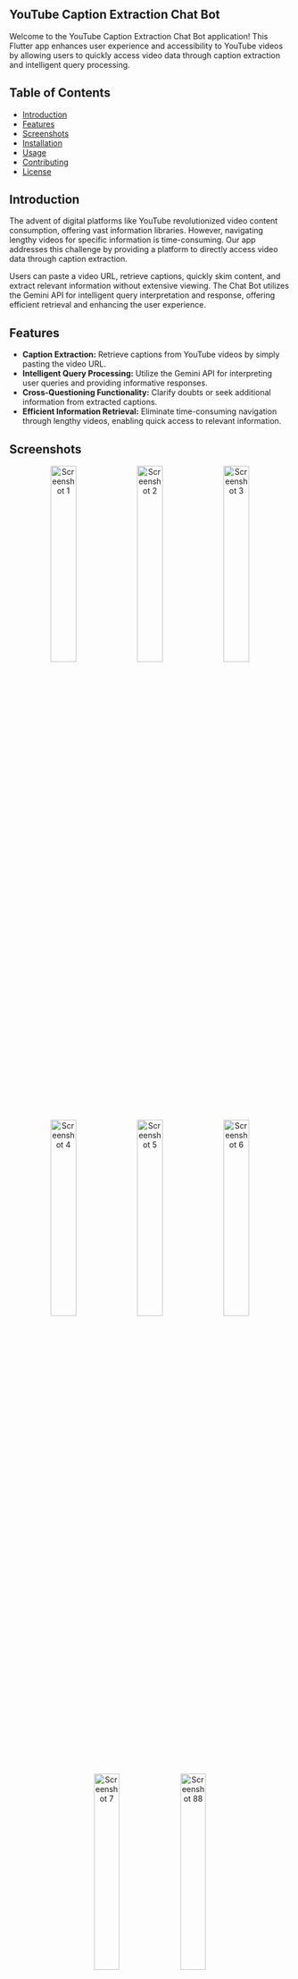 ## YouTube Caption Extraction Chat Bot

Welcome to the YouTube Caption Extraction Chat Bot application! This Flutter app enhances user experience and accessibility to YouTube videos by allowing users to quickly access video data through caption extraction and intelligent query processing.

## Table of Contents

- [Introduction](#introduction)
- [Features](#features)
- [Screenshots](#screenshots)
- [Installation](#installation)
- [Usage](#usage)
- [Contributing](#contributing)
- [License](#license)

## Introduction

The advent of digital platforms like YouTube revolutionized video content consumption, offering vast information libraries. However, navigating lengthy videos for specific information is time-consuming. Our app addresses this challenge by providing a platform to directly access video data through caption extraction.

Users can paste a video URL, retrieve captions, quickly skim content, and extract relevant information without extensive viewing. The Chat Bot utilizes the Gemini API for intelligent query interpretation and response, offering efficient retrieval and enhancing the user experience.

## Features

- **Caption Extraction:** Retrieve captions from YouTube videos by simply pasting the video URL.
- **Intelligent Query Processing:** Utilize the Gemini API for interpreting user queries and providing informative responses.
- **Cross-Questioning Functionality:** Clarify doubts or seek additional information from extracted captions.
- **Efficient Information Retrieval:** Eliminate time-consuming navigation through lengthy videos, enabling quick access to relevant information.

## Screenshots

<div align="center">
  <img src="https://github.com/harsh6045/ytchat-bot/assets/137603920/7e135521-def0-482c-b679-bcabccc2f6e9" alt="Screenshot 1" width="30%">
  <img src="https://github.com/harsh6045/ytchat-bot/assets/137603920/ea63c29c-47e8-4cd7-86df-27ef3281137c" alt="Screenshot 2" width="30%">
  <img src="https://github.com/harsh6045/ytchat-bot/assets/137603920/bdcf7cd8-0253-4289-a225-8e283a0665e9" alt="Screenshot 3" width="30%">
</div>
<div align="center">
  <img src="https://github.com/harsh6045/ytchat-bot/assets/137603920/a7e9b6bf-5357-4776-90b7-1afb2ad1fc39" alt="Screenshot 4" width="30%">
  <img src="https://github.com/harsh6045/ytchat-bot/assets/137603920/03399aeb-d9ea-4f2b-bfdd-90a66bfc0198" alt="Screenshot 5" width="30%">
  <img src="https://github.com/harsh6045/ytchat-bot/assets/137603920/02e9c0f8-b5bc-4f66-9e0f-217213f3a8e4" alt="Screenshot 6" width="30%">
</div>
<div align="center">
  <img src="https://github.com/harsh6045/ytchat-bot/assets/137603920/05d5e794-48a0-47a0-ad46-b8e855273463" alt="Screenshot 7" width="30%">
  <img src="https://github.com/harsh6045/ytchat-bot/assets/137603920/f3321004-bcb5-4aed-a8ac-70088622d0e0" alt="Screenshot 88" width="30%">
</div>




## Installation

To get started with the YouTube Caption Extraction Chat Bot, follow these steps:

1. **Clone the repository:**

    ```bash
    git clone https://github.com/harsh6045/ytchat-bot.git
    cd ytchat-bot
    ```

2. **Install dependencies:**

    ```bash
    flutter pub get
    ```

3. **Run the app:**

    ```bash
    flutter run
    ```

## Usage

1. **Paste the YouTube Video URL:** Input the URL of the YouTube video you want to extract captions from.
2. **Retrieve Captions:** The app will extract and display the captions from the video.
3. **Query the Captions:** Ask questions or seek clarification about the video content using the chat interface.
4. **Cross-Question:** Utilize cross-questioning to further clarify doubts or gather additional information from the captions.

## Contributing

We welcome contributions to enhance the functionality and features of this app. To contribute, follow these steps:

1. **Fork the repository.**
2. **Create a new branch:** 

    ```bash
    git checkout -b feature-branch
    ```

3. **Make your changes.**
4. **Commit your changes:** 

    ```bash
    git commit -m 'Add new feature'
    ```

5. **Push to the branch:** 

    ```bash
    git push origin feature-branch
    ```

6. **Open a pull request.**

## License

This project is licensed under the MIT License - see the [LICENSE](LICENSE) file for details.
